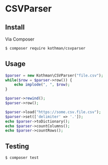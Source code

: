 # CSVParser



## Install

Via Composer

```bash
$ composer require kothman/csvparser
```

## Usage

```php
$parser = new Kothman\CSVParser("file.csv");
while($row = $parser->row()) {
    echo implode(", ", $row);
}

$parser->rewind();
$parser->row();

$parser->load("https://some.csv.file.csv");
$parser->set(['delimiter' => '.']);
echo $parser->toDictionary();
echo $parser->countColumns();
echo $parser->countRows();

```

## Testing

```bash
$ composer test
```

